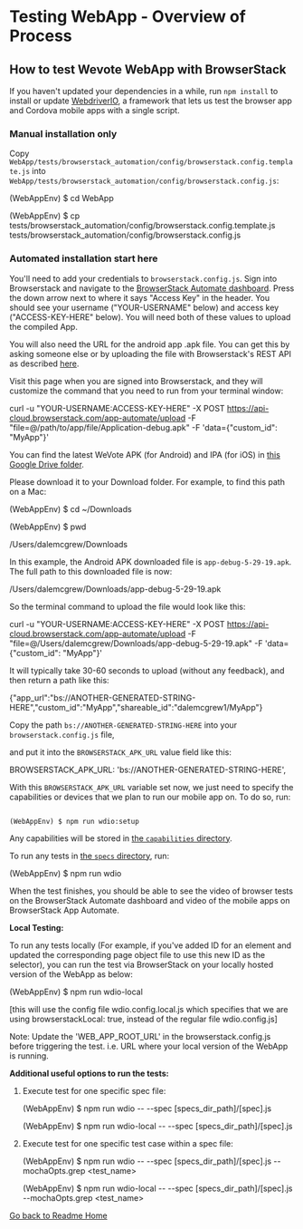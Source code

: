
# Testing WebApp - Overview of Process

  

## How to test Wevote WebApp with BrowserStack

  

If you haven't updated your dependencies in a while, run `npm install` to install or update [WebdriverIO](https://webdriver.io/), a framework that lets us test the browser app and Cordova mobile apps with a single script.

  

### Manual installation only

  

Copy `WebApp/tests/browserstack_automation/config/browserstack.config.template.js` into `WebApp/tests/browserstack_automation/config/browserstack.config.js`:

  

(WebAppEnv) $ cd WebApp

(WebAppEnv) $ cp tests/browserstack_automation/config/browserstack.config.template.js tests/browserstack_automation/config/browserstack.config.js

  

### Automated installation start here

  

You'll need to add your credentials to `browserstack.config.js`. Sign into Browserstack and navigate to the [BrowserStack Automate dashboard](https://automate.browserstack.com/). Press the down arrow next to where it says "Access Key" in the header. You should see your username ("YOUR-USERNAME" below) and access key ("ACCESS-KEY-HERE" below). You will need both of these values to upload the compiled App.

  

You will also need the URL for the android app .apk file. You can get this by asking someone else or by uploading the file with Browserstack's REST API as described [here](https://www.browserstack.com/app-automate/rest-api?framework=appium).

Visit this page when you are signed into Browserstack, and they will customize the command that you need to run from your terminal window:

  

curl -u "YOUR-USERNAME:ACCESS-KEY-HERE" -X POST https://api-cloud.browserstack.com/app-automate/upload -F "file=@/path/to/app/file/Application-debug.apk" -F 'data={"custom_id": "MyApp"}'

  

You can find the latest WeVote APK (for Android) and IPA (for iOS) in [this Google Drive folder](https://drive.google.com/drive/u/0/folders/10tK7oqY7FKWhe0ilHDcli-DWpT9ldTFs).

Please download it to your Download folder. For example, to find this path on a Mac:

  

(WebAppEnv) $ cd ~/Downloads

(WebAppEnv) $ pwd

/Users/dalemcgrew/Downloads

  

In this example, the Android APK downloaded file is `app-debug-5-29-19.apk`. The full path to this downloaded file is now:

  

/Users/dalemcgrew/Downloads/app-debug-5-29-19.apk

  

So the terminal command to upload the file would look like this:

  

curl -u "YOUR-USERNAME:ACCESS-KEY-HERE" -X POST https://api-cloud.browserstack.com/app-automate/upload -F "file=@/Users/dalemcgrew/Downloads/app-debug-5-29-19.apk" -F 'data={"custom_id": "MyApp"}'

  

It will typically take 30-60 seconds to upload (without any feedback), and then return a path like this:

  

{"app_url":"bs://ANOTHER-GENERATED-STRING-HERE","custom_id":"MyApp","shareable_id":"dalemcgrew1/MyApp"}

  

Copy the path `bs://ANOTHER-GENERATED-STRING-HERE` into your `browserstack.config.js` file,

and put it into the `BROWSERSTACK_APK_URL` value field like this:

  

BROWSERSTACK_APK_URL: 'bs://ANOTHER-GENERATED-STRING-HERE',

  

With this `BROWSERSTACK_APK_URL` variable set now, we just need to specify the capabilities or devices that we plan to run our mobile app on. To do so, run:

  

```

(WebAppEnv) $ npm run wdio:setup

```

  

Any capabilities will be stored in [the `capabilities` directory](../../tests/browserstack_automation/capabilities/).

  

To run any tests in [the `specs` directory](../../tests/browserstack_automation/specs/), run:

  

(WebAppEnv) $ npm run wdio

When the test finishes, you should be able to see the video of browser tests on the BrowserStack Automate dashboard and video of the mobile apps on BrowserStack App Automate.



**Local Testing:**

To run any tests locally (For example, if you've added ID for an element and updated the corresponding page object file to use this new ID as the selector), you can run the test via BrowserStack on your locally hosted version of the WebApp as below:

(WebAppEnv) $ npm run wdio-local

[this will use the config file wdio.config.local.js which specifies that we are using browserstackLocal: true, instead of the regular file wdio.config.js]

Note: Update the  'WEB_APP_ROOT_URL' in the browserstack.config.js before triggering the test.
i.e. URL where your local version of the WebApp is running.

**Additional useful options to run the tests:**
1) Execute test for one specific spec file:
   
	(WebAppEnv) $ npm run wdio -- --spec [specs_dir_path]/[spec].js

	(WebAppEnv) $ npm run wdio-local -- --spec [specs_dir_path]/[spec].js
	
3) Execute test for one specific test case within a spec file:
   
	 (WebAppEnv) $  npm run wdio -- --spec [specs_dir_path]/[spec].js --mochaOpts.grep <test_name>
  
   (WebAppEnv) $  npm run wdio-local -- --spec [specs_dir_path]/[spec].js --mochaOpts.grep <test_name>

  

[Go back to Readme Home](../../README.md)
